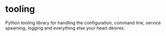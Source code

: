 tooling
=======

Python tooling library for handling the configuration, command line, service spawning, logging and everything else your heart desires.
